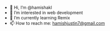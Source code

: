 - 👋 Hi, I’m @hamishakl
- 👀 I’m interested in web development
- 🌱 I’m currently learning Remix
- 📫 How to reach me: hamishjustin7@gmail.com

<!---
hamishakl/hamishakl is a ✨ special ✨ repository because its `README.md` (this file) appears on your GitHub profile.
You can click the Preview link to take a look at your changes.
--->
